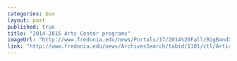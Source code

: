 ```yaml
---
categories: box
layout: post
published: true
title: "2014-2015 Arts Center programs"
imageUrl: "http://www.fredonia.edu/news/Portals/17/2014%20Fall/BigBandXMas_for-web.jpg"
link: "http://www.fredonia.edu/news/ArchivesSearch/tabid/1101/ctl/ArticleView/mid/1878/articleId/4926/Rockefeller_Arts_Center_to_host_pops_family_and_adventuretravel_events.aspx"
---
```


